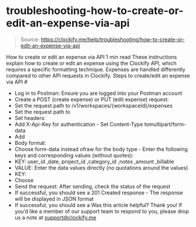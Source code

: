 # troubleshooting-how-to-create-or-edit-an-expense-via-api

> Source: https://clockify.me/help/troubleshooting/how-to-create-or-edit-an-expense-via-api

How to create or edit an expense via API
1 min read
These instructions explain how to create or edit an expense using the Clockify API, which requires a specific formatting technique. Expenses are handled differently compared to other API requests in Clockify.
Steps to create/edit an expense via API #
- Log in to Postman: Ensure you are logged into your Postman account
- Create a POST (create expense) or PUT (edit expense) request:
- Set the request path to
/v1/workspaces/{workspaceId}/expenses
- Set the request path to
- Set headers:
- Add
X-Api-Key
for authentication - Set
Content-Type
tomultipart/form-data
- Add
- Body format:
- Choose
form-data
instead ofraw
for the body type - Enter the following keys and corresponding values (without quotes):
- KEY:
user_id
,date, project_id
,category_id
,notes
,amount
,billable
- VALUE: Enter the data values directly (no quotations around the values)
- KEY:
- Choose
- Send the request: After sending, check the status of the request
- If successful, you should see a
201 Created
response - The response will be displayed in JSON format
- If successful, you should see a
Was this article helpful?
Thank you! If you’d like a member of our support team to respond to you, please drop us a note at support@clockify.me
